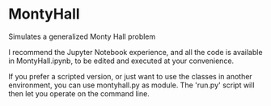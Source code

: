 # MontyHall
Simulates a generalized Monty Hall problem

I recommend the Jupyter Notebook experience, and all the code is available in
MontyHall.ipynb, to be edited and executed at your convenience.

If you prefer a scripted version, or just want to use the classes in another
environment, you can use montyhall.py as module. The 'run.py' script will then let you
operate on the command line.
